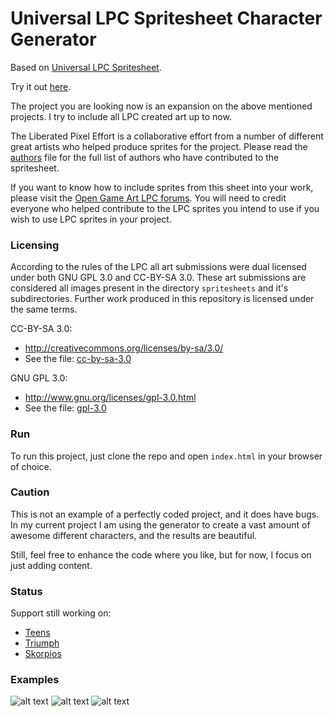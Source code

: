 Universal LPC Spritesheet Character Generator
=============================================

Based on [Universal LPC Spritesheet](https://github.com/jrconway3/Universal-LPC-spritesheet).

Try it out [here](https://sanderfrenken.github.io/Universal-LPC-Spritesheet-Character-Generator/).

The project you are looking now is an expansion on the above mentioned projects. I try to include all LPC created art up to now.

The Liberated Pixel Effort is a collaborative effort from a number of different great artists who helped produce sprites for the project.
Please read the [authors](AUTHORS.txt) file for the full list of authors who have contributed to the spritesheet.

If you want to know how to include sprites from this sheet into your work, please visit the [Open Game Art LPC forums](http://opengameart.org/forums/liberated-pixel-cup).
You will need to credit everyone who helped contribute to the LPC sprites you intend to use if you wish to use LPC sprites in your project.

### Licensing

According to the rules of the LPC all art submissions were dual licensed under both GNU GPL 3.0 and CC-BY-SA 3.0. These art submissions are considered all images present in the directory `spritesheets` and it's subdirectories. Further work produced in this repository is licensed under the same terms.

CC-BY-SA 3.0:
 - http://creativecommons.org/licenses/by-sa/3.0/
 - See the file: [cc-by-sa-3.0](cc-by-sa-3_0.txt)

GNU GPL 3.0:
 - http://www.gnu.org/licenses/gpl-3.0.html
 - See the file: [gpl-3.0](gpl-3_0.txt)

### Run

To run this project, just clone the repo and open ``index.html`` in your browser of choice.

### Caution

This is not an example of a perfectly coded project, and it does have bugs.
In my current project I am using the generator to create a vast amount of awesome different characters, and the results are beautiful.

Still, feel free to enhance the code where you like, but for now, I focus on just adding content.

### Status

Support still working on:

- [Teens](https://opengameart.org/content/lpc-teen-unisex-base-clothes)
- [Triumph](https://opengameart.org/content/lpc-major-triumph)
- [Skorpios](https://opengameart.org/content/lpc-skorpios-scifi-sprite-pack)

### Examples
![alt text](https://github.com/sanderfrenken/Universal-LPC-Spritesheet-Character-Generator/blob/master/ex1.png)
![alt text](https://github.com/sanderfrenken/Universal-LPC-Spritesheet-Character-Generator/blob/master/ex2.png)
![alt text](https://github.com/sanderfrenken/Universal-LPC-Spritesheet-Character-Generator/blob/master/ex3.png)
